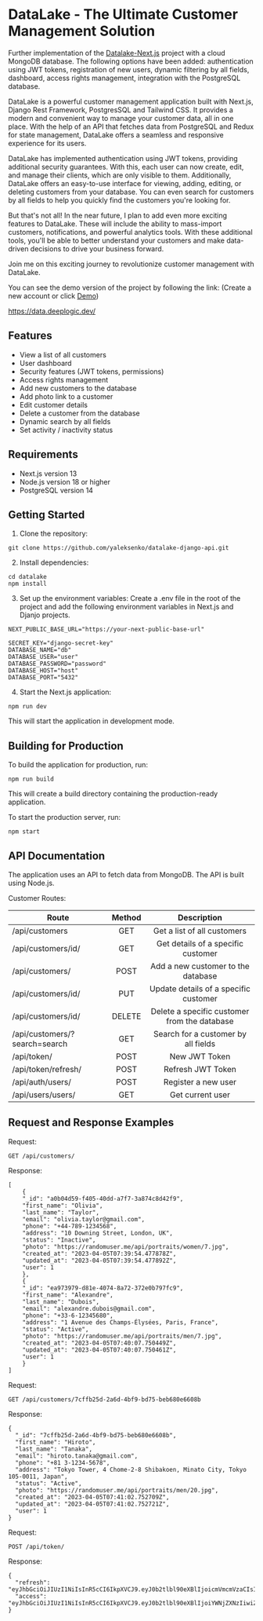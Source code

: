# DataLake - The Ultimate Customer Management Solution

Further implementation of the [Datalake-Next.js](https://github.com/yaleksenko/datalake-nextjs) project with a cloud MongoDB database. The following options have been added: authentication using JWT tokens, registration of new users, dynamic filtering by all fields, dashboard, access rights management, integration with the PostgreSQL database.


DataLake is a powerful customer management application built with Next.js, Django Rest Framework, PostgresSQL and Tailwind CSS. It provides a modern and convenient way to manage your customer data, all in one place. With the help of an API that fetches data from PostgreSQL and Redux for state management, DataLake offers a seamless and responsive experience for its users.

DataLake has implemented authentication using JWT tokens, providing additional security guarantees. With this, each user can now create, edit, and manage their clients, which are only visible to them. Additionally, DataLake offers an easy-to-use interface for viewing, adding, editing, or deleting customers from your database. You can even search for customers by all fields to help you quickly find the customers you're looking for.

But that's not all! In the near future, I plan to add even more exciting features to DataLake. These will include the ability to mass-import customers, notifications, and powerful analytics tools. With these additional tools, you'll be able to better understand your customers and make data-driven decisions to drive your business forward.     

Join me on this exciting journey to revolutionize customer management with DataLake.

You can see the demo version of the project by following the link:
(Create a new account or click [Demo](https://data.deeplogic.dev/demo/))

https://data.deeplogic.dev/


## Features
- View a list of all customers
- User dashboard
- Security features (JWT tokens, permissions)
- Access rights management
- Add new customers to the database
- Add photo link to a customer
- Edit customer details
- Delete a customer from the database
- Dynamic search by all fields
- Set activity / inactivity status

## Requirements
- Next.js version 13 
- Node.js version 18 or higher
- PostgreSQL version 14

## Getting Started
1. Clone the repository:

```
git clone https://github.com/yaleksenko/datalake-django-api.git
```

2. Install dependencies:

```
cd datalake
npm install
```

3. Set up the environment variables:
Create a .env file in the root of the project and add the following environment variables in Next.js and Djanjo projects.

```
NEXT_PUBLIC_BASE_URL="https://your-next-public-base-url"
```

```
SECRET_KEY="django-secret-key"
DATABASE_NAME="db"
DATABASE_USER="user"
DATABASE_PASSWORD="password"
DATABASE_HOST="host"
DATABASE_PORT="5432"
```

4. Start the Next.js application:

```
npm run dev
```

This will start the application in development mode.

## Building for Production
To build the application for production, run:

```
npm run build
```

This will create a build directory containing the production-ready application.

To start the production server, run:

```
npm start
````

## API Documentation
The application uses an API to fetch data from MongoDB. The API is built using Node.js.

Customer Routes:

| Route                         | Method | Description                                            |
| ------------------------------|:------:|:------------------------------------------------------:|
| /api/customers                | GET    | Get a list of all customers                            |
| /api/customers/id/            | GET    | Get details of a specific customer                     |
| /api/customers/               | POST   | Add a new customer to the database                     |
| /api/customers/id/            | PUT    | Update details of a specific customer                  |
| /api/customers/id/            | DELETE | Delete a specific customer from the database           |
| /api/customers/?search=search | GET    | Search for a customer by all fields                    |
| /api/token/                   | POST   | New JWT Token                                          |
| /api/token/refresh/           | POST   | Refresh JWT Token                                      |
| /api/auth/users/              | POST   | Register a new user                                    |
| /api/users/users/             | GET    | Get current user                                       |

                             

## Request and Response Examples
Request:
```
GET /api/customers/
````
Response:
```
[
    {
    "_id": "a0b04d59-f405-40dd-a7f7-3a874c8d42f9",
    "first_name": "Olivia",
    "last_name": "Taylor",
    "email": "olivia.taylor@gmail.com",
    "phone": "+44-789-1234568",
    "address": "10 Downing Street, London, UK",
    "status": "Inactive",
    "photo": "https://randomuser.me/api/portraits/women/7.jpg",
    "created_at": "2023-04-05T07:39:54.477878Z",
    "updated_at": "2023-04-05T07:39:54.477892Z",
    "user": 1
    },
    {
    "_id": "ea973979-d81e-4074-8a72-372e0b797fc9",
    "first_name": "Alexandre",
    "last_name": "Dubois",
    "email": "alexandre.dubois@gmail.com",
    "phone": "+33-6-12345680",
    "address": "1 Avenue des Champs-Élysées, Paris, France",
    "status": "Active",
    "photo": "https://randomuser.me/api/portraits/men/7.jpg",
    "created_at": "2023-04-05T07:40:07.750449Z",
    "updated_at": "2023-04-05T07:40:07.750461Z",
    "user": 1
    }
]
```


Request:
```
GET /api/customers/7cffb25d-2a6d-4bf9-bd75-beb680e6608b
```
Response:

```
{
  "_id": "7cffb25d-2a6d-4bf9-bd75-beb680e6608b",
  "first_name": "Hiroto",
  "last_name": "Tanaka",
  "email": "hiroto.tanaka@gmail.com",
  "phone": "+81 3-1234-5678",
  "address": "Tokyo Tower, 4 Chome-2-8 Shibakoen, Minato City, Tokyo 105-0011, Japan",
  "status": "Active",
  "photo": "https://randomuser.me/api/portraits/men/20.jpg",
  "created_at": "2023-04-05T07:41:02.752709Z",
  "updated_at": "2023-04-05T07:41:02.752721Z",
  "user": 1
}
```


Request:
```
POST /api/token/
````
Response:
```
{
  "refresh": "eyJhbGciOiJIUzI1NiIsInR5cCI6IkpXVCJ9.eyJ0b2tlbl90eXBlIjoicmVmcmVzaCIsImV4cCI6MTY4MTM5MzYxNSwianRpIjoiZmEzNDc5MjYzNmJiNGI2NzhkYTc1NWMwYTRmMjk4MDYiLCJ1c2VyX2lkIjoxMX0.S28vHXi5AIcGzcBGxYg2xMvtLwhYU6rMOYmtMobbUXA",
  "access": "eyJhbGciOiJIUzI1NiIsInR5cCI6IkpXVCJ9.eyJ0b2tlbl90eXBlIjoiYWNjZXNzIiwiZXhwIjoxNjgxMzA3NTE1LCJqdGkiOiIwN2QzNDM1N2FkMTQ0YjhiYjRhODc2MDY4Njk5ZTcxOSIsInVzZXJfaWQiOjExfQ.7ODjOQZcvjrKewH7t4ngXsQjFrCUV1EBh43oUBFvUkA"
}
```

